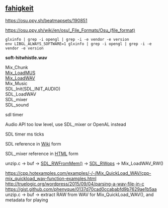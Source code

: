 ## [fahigkeit](https://github.com/Un1Gfn-obj/fahigkeit)

https://osu.ppy.sh/beatmapsets/190851

https://osu.ppy.sh/wiki/en/osu!_File_Formats/Osu_(file_format)

    glxinfo | grep -i opengl | grep -i -e vendor -e version
    env LIBGL_ALWAYS_SOFTWARE=1 glxinfo | grep -i opengl | grep -i -e vendor -e version

**soft-hitwhistle.wav**

Mix_Chunk \
[Mix_LoadMUS](https://www.libsdl.org/projects/SDL_mixer/docs/SDL_mixer_55.html) \
[Mix_LoadWAV](https://www.libsdl.org/projects/SDL_mixer/docs/SDL_mixer_19.html) \
Mix_Music \
SDL_Init(SDL_INIT_AUDIO) \
SDL_LoadWAV \
SDL_mixer \
SDL_sound

sdl timer

Audio API too low level, use SDL_mixer or OpenAL instead

SDL timer ms ticks

SDL reference in [Wiki](https://wiki.libsdl.org/SDL_Init) form

SDL_mixer reference in [HTML](https://www.libsdl.org/projects/SDL_mixer/docs/SDL_mixer_frame.html) form

unzip.c ->
buf ->
[SDL_RWFromMem()](https://wiki.libsdl.org/SDL_RWFromMem) ->
[SDL_RWops](https://wiki.libsdl.org/SDL_RWops) ->
Mix_LoadWAV_RW()

https://cpp.hotexamples.com/examples/-/-/Mix_QuickLoad_WAV/cpp-mix_quickload_wav-function-examples.html \
http://truelogic.org/wordpress/2015/09/04/parsing-a-wav-file-in-c \
https://gist.github.com/phenyque/0137d70cad0ccababfd9b7629ae1b5aa \
unzip.c ->
buf ->
extract RAW from WAV for Mix_QuickLoad_WAV(), and metadata for playing
